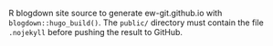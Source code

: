 R blogdown site source to generate ew-git.github.io with `blogdown::hugo_build()`. 
The `public/` directory must contain the file `.nojekyll` before pushing the result to GitHub.



